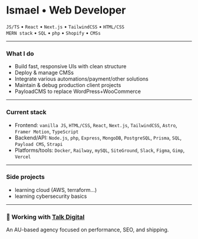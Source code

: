 <h1 align="left">Ismael • Web Developer</h1>

<p align="left">
  <code>JS/TS</code> • <code>React</code> • <code>Next.js</code> • <code>TailwindCSS</code> • <code>HTML/CSS</code><br>
  <code>MERN stack</code> • <code>SQL</code> • <code>php</code> • <code>Shopify</code> • <code>CMSs</code>
</p>

---

### What I do

- Build fast, responsive UIs with clean structure
- Deploy & manage CMSs
- Integrate various automations/payment/other solutions
- Maintain & debug production client projects
- PayloadCMS to replace WordPress+WooCommerce

---

### Current stack

- Frontend: `vanilla JS`, `HTML/CSS`, `React`, `Next.js`, `TailwindCSS`, `Astro`, `Framer Motion`, `TypeScript`
- Backend/API: `Node.js`, `php`, `Express`, `MongoDB`, `PostgreSQL`, `Prisma`, `SQL`, `Payload CMS`, `Strapi`
- Platforms/tools: `Docker`, `Railway`, `mySQL`, `SiteGround`, `Slack`, `Figma`, `Gimp`, `Vercel`

---

### Side projects

- learning cloud (AWS, terraform...)
- learning cybersecurity basics

---

### 🏢 Working with [Talk Digital](https://talkdigital.com.au)

An AU-based agency focused on performance, SEO, and shipping.
